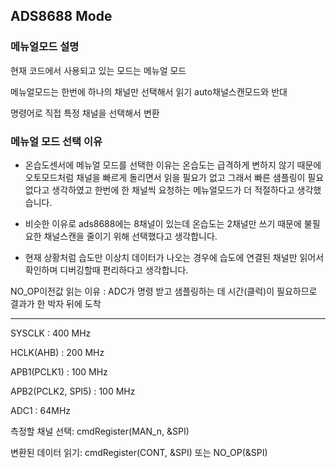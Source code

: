 ## ADS8688 Mode

### 메뉴얼모드 설명
현재 코드에서 사용되고 있는 모드는 메뉴얼 모드

메뉴얼모드는 한번에 하나의 채널만 선택해서 읽기 auto채널스캔모드와 반대

명령어로 직접 특정 채널을 선택해서 변환

### 메뉴얼 모드 선택 이유
- 온습도센서에 메뉴얼 모드를 선택한 이유는 온습도는 급격하게 변하지 않기 때문에 오토모드처럼 채널을 빠르게 돌리면서 읽을 필요가 없고
그래서 빠른 샘플링이 필요없다고 생각하였고 한번에 한 채널씩 요청하는 메뉴얼모드가 더 적절하다고 생각했습니다. 

- 비슷한 이유로 ads8688에는 8채널이 있는데 온습도는 2채널만 쓰기 때문에 불필요한 채널스캔을 줄이기 위해 선택했다고 생각합니다.

- 현재 상황처럼 습도만 이상치 데이터가 나오는 경우에 습도에 연결된 채널만 읽어서 확인하며 디버깅할때 편리하다고 생각합니다.

 NO_OP이전값 읽는 이유 : ADC가 명령 받고 샘플링하는 데 시간(클럭)이 필요하므로 결과가 한 박자 뒤에 도착
 

 




***
SYSCLK : 400 MHz  

HCLK(AHB) : 200 MHz 

APB1(PCLK1) : 100 MHz  

APB2(PCLK2, SPI5) : 100 MHz  

ADC1 : 64MHz


측정할 채널 선택: cmdRegister(MAN_n, &SPI)

변환된 데이터 읽기: cmdRegister(CONT, &SPI) 또는 NO_OP(&SPI)
